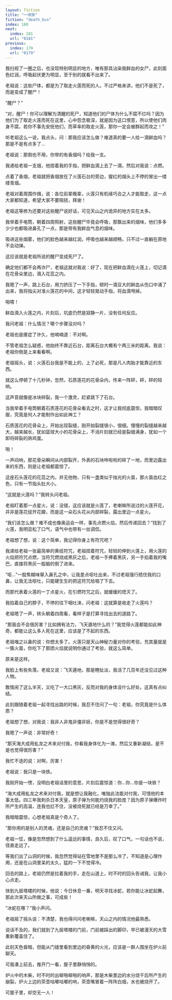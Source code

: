 ```yaml
---
layout: fiction
title: "一块铁"
fiction: "death_bus"
index: 180
next:
  index: 181
  url: "0181"
previous:
  index: 179
  url: "0179"
---
```

我扫视了一圈之后，也没现特别明显的地方，唯有那具沾染我鲜血的女尸，此刻面色红润，呼吸起伏更为明显，至于别的就看不出来了。

老祖说：这些尸体，都是为了取走火莲而死的人。不过严格来讲，他们不是死了，而是变成了醒尸！

“醒尸？”

“对，醒尸！你可以理解为清醒的死尸，知道他们的尸体为什么不腐不烂吗？因为他们为了取走火莲而死在这里，心中怨念极深，就是因为这口恨意，所以使他们肉身不腐，若你不事先安抚他们，而草率的取走火莲，那你一定会被群起而攻之！”

听老祖这么一说，我点头，问：那我应该怎么做？难道真的要一人给一滴鲜血吗？那是不是有点多了...

老祖说：那倒也不用，你带的有香烟吗？给我一支。

我递给老祖一支烟，他捏着我的手指，把鲜血滴上去了一滴，然后对我说：点燃。

点着了香烟，老祖就把香烟放在了火莲石台的旁边，猩红的烟头上不停的冒出一缕缕青烟。

老祖对着周围作揖，说：各位前辈晚辈，火莲只有机缘巧合之人才能取走，这一点大家都知道，希望大家不要阻挠，拜谢！

老祖这等修为还要对这些醒尸说好话，可见天山之内诡异的地方实在太多。

我举着手电筒，朝着四周照射，这些醒尸毕竟会呼吸，那飘出来的烟味，他们多多少少也都吸进鼻孔了一点，那是带有我鲜血气息的烟味。

吸进这些烟雾，他们的脸色越来越红润，呼吸也越来越顺畅，只不过一直躺在原地不会动弹。

这应该就是老祖所说的醒尸变成死尸了。

确定他们都不会再诈尸，老祖这就对我说：好了，现在把鲜血滴在火莲上，切记滴在花骨朵里边，滴入花蕊之内。

我嗯了一声，跳上石台，用力挤压了一下手指，顿时一滴豆大的鲜血从伤口中涌了出来，我将指尖对准火莲花的中间，这才轻轻晃动手指，将血滴甩掉。

啪嗒！

鲜血滴入火莲之内，片刻后，坑底仍然是寂静一片，没有任何反应。

我问老祖：什么情况？哪个步骤没对吗？

老祖也是癔症了许久，他喃喃道：不对啊。

不管老祖怎么疑惑，他始终不靠近石台，距离石台大概有个两三米的距离。我说：老祖你倒是上来看看啊。

老祖摇头，说：火莲石台我是不能上的，上了必死，那是凡人肉胎才能靠近的东西。

就这么停顿了十几秒钟，忽然，石质莲花的花骨朵内，传来一阵砰，砰，砰的轻响。

这声音就像是冰块碎裂，我一个激灵，赶紧跳下了石台。

当我举着手电筒朝着石质莲花的花骨朵看去之时，这才让我彻底震惊，我暗暗叹服，究竟是何人才能制作出如此神工？

石质莲花的花骨朵上，开始出现裂缝，刚开始裂缝很小，很细。慢慢的裂缝越来越大，越来越长，犹如篮球大小的花骨朵上，不消片刻就已经是裂缝满身，犹如一个即将碎裂的熟鸡蛋。

啪！

一声闷响，那花骨朵瞬间从内部裂开，外表的石块哗啦啦的碎了一地，而里边露出来的东西，则是让老祖都震惊了。

这座石头莲花的花蕊之内，并无他物，只有一盏类似于烛光的火苗，那火苗血红之色，只有一节指头肚大小。

“这就是火莲吗？”我转头问老祖。

老祖盯着那一点星火，说：没错，这应该就是火莲了，老喇嘛所说过的火莲开花，并非是莲花绽开花瓣，而是这一朵石头花从内部碎裂，露出里边一点星火。

“我们该怎么做？难不成也像奥运会一样，事先点燃火焰，然后传递回去？”找到了火莲，我明显松了口气，语气中也带有一丝调侃。

老祖想了想，说：这个简单，我记得你身上有符咒吧？

我递给老祖一张最简单的黄纸符咒，老祖捏着符咒，轻轻的伸到火莲上，用火莲的火焰把符咒点燃，当符咒燃烧成黑灰之后，老祖一手捧着黑灰，另一手掐着我的嘴巴，直接将黑灰一股脑的倒了进来。

“呕...”一股焦糊味窜入鼻孔之中，让我差点呕吐出来，不过老祖强行捂住我的口鼻，让我无法呕吐，只能硬生生的把这符咒给咽了下去。

而那代表着火莲的一丁点星火，在引燃符咒之后，就缓缓的熄灭了。

我掐着自己的脖子，不停的往下咽吐沫，问老祖：这就算是收走了火莲吗？

老祖嗯了一声，转头朝着四周看，看样子是打算寻找出去的道路了。

“那我会不会很厉害？比如拥有法力，飞天遁地什么的？”我觉得火莲都能如此神奇，都能让这么多人死在这里，应该是了不起的东西。

老祖嗤之以鼻的说：你想太多了。火莲只是天山神秘力量对你的考验，充其量就是一簇火苗，你吃下了那团火焰就说明你通过了考验，就这么简单。

原来是这样。

我脸上有些失落，老祖又说：飞天遁地，那是瞎扯淡，我活了几百年还没见过这种人物。

敢情闹了这么半天，又吃了一大口黑灰，反而对我的身体没什么好处，这真有点纠结。

此刻跟随着老祖一起寻找出路的时候，我忍不住问了一句：老祖，你究竟是什么体质？

老祖想了想，对我说：我非人非鬼非僵非妖，你是不是觉得很好奇？

我嗯了一声说：非常好奇！

“那天海大成用虬龙之术来对付我，你看我身体化为一滩，然后又重新凝结，是不是也觉得很厉害？”

我忙不迭的说：对啊，厉害！

老祖说：我只是一块铁。

我刚开始一愣，没明白老祖话里的意思，片刻后震惊道：你...你...你是一块铁？

“海大成用虬龙之术来对付我，就是想让我融化，唯独此法能对付我，可惜他的本事太低。四三年我刺杀日本天皇，原子弹为何能灼烧我的脸庞？因为原子弹爆炸时所产生的高温，连我也扛不住，没被烧死就已经是万幸了。”

我暗暗震惊，心想老祖真是个奇人了。

“那你用的是别人的灵魂，还是自己的灵魂？”我忍不住又问。

老祖一怔，像是忽然想到了什么遥远的事情，良久后，叹了口气，一句话也不说，径直走远了。

等我们出了山洞的时候，我忽然觉得站在雪地里不是那么冷了，不知道是心理作用，还是在山洞里呆的太久，猛的一下不觉得冷。

回去的路上，老祖仍然是拉着我的手，走在山道上，时不时的回头告诫我，让我小心点走。

快到九层塔楼的时候，他说：今日休息一番，明天寻找冰蛇，若你能让冰蛇起舞，那此次来天山所做之事，可成矣！

“冰蛇在哪？”我小声问。

老祖摇了摇头说：不清楚，我也得问问老喇嘛，天山之内的情况他最熟悉。

说话不及的，我们就到了九层塔楼的门前，门前被踩出的脚印，早已被漫天的大雪重新覆盖住了。

此刻天色昏暗，但能从门缝里看到里边的昏黄的火光，应该是一群人围坐在炉火前聊天。

可我凑上前去，推开门一看，屋子里静悄悄的。

炉火中的木柴，时不时的出噼啪噼啪的响声，那是木柴里边的水分烧干后所产生的崩裂，炉火上边的茶壶咕嘟咕嘟的响，茶壶嘴冒着一阵阵白烟，水也被烧开了。

可屋子里，却空无一人！
